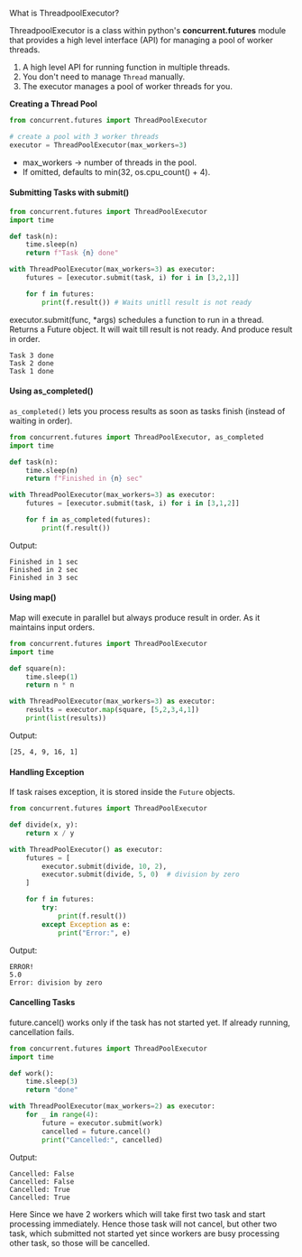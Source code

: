 What is ThreadpoolExecutor?

ThreadpoolExecutor is a class within python's **concurrent.futures** module that provides 
a high level interface (API) for managing a pool of worker threads.

1. A high level API for running function in multiple threads.
2. You don't need to manage `Thread` manually.
3. The executor manages a pool of worker threads for you.

**Creating a Thread Pool**
```python
from concurrent.futures import ThreadPoolExecutor

# create a pool with 3 worker threads
executor = ThreadPoolExecutor(max_workers=3)
```
- max_workers → number of threads in the pool.
- If omitted, defaults to min(32, os.cpu_count() + 4).

#### Submitting Tasks with submit()
```python
from concurrent.futures import ThreadPoolExecutor
import time

def task(n):
    time.sleep(n)
    return f"Task {n} done"

with ThreadPoolExecutor(max_workers=3) as executor:
    futures = [executor.submit(task, i) for i in [3,2,1]]

    for f in futures:
        print(f.result()) # Waits unitll result is not ready
```

executor.submit(func, *args) schedules a function to run in a thread.
Returns a Future object.
It will wait till result is not ready. And produce result in order.
```
Task 3 done
Task 2 done
Task 1 done
```

#### Using as_completed()
`as_completed()` lets you process results as soon as tasks finish (instead of waiting in order).

```python
from concurrent.futures import ThreadPoolExecutor, as_completed
import time

def task(n):
    time.sleep(n)
    return f"Finished in {n} sec"

with ThreadPoolExecutor(max_workers=3) as executor:
    futures = [executor.submit(task, i) for i in [3,1,2]]

    for f in as_completed(futures):
        print(f.result())
```
Output:
```
Finished in 1 sec
Finished in 2 sec
Finished in 3 sec
```

#### Using map()
Map will execute in parallel but always produce result in order. As it maintains input orders.
```python
from concurrent.futures import ThreadPoolExecutor
import time

def square(n):
    time.sleep(1)
    return n * n

with ThreadPoolExecutor(max_workers=3) as executor:
    results = executor.map(square, [5,2,3,4,1])
    print(list(results))
```
Output:
```
[25, 4, 9, 16, 1]
```

#### Handling Exception
If task raises exception, it is stored inside the `Future` objects.
```python
from concurrent.futures import ThreadPoolExecutor

def divide(x, y):
    return x / y

with ThreadPoolExecutor() as executor:
    futures = [
        executor.submit(divide, 10, 2),
        executor.submit(divide, 5, 0)  # division by zero
    ]

    for f in futures:
        try:
            print(f.result())
        except Exception as e:
            print("Error:", e)
```
Output:
```
ERROR!
5.0
Error: division by zero
```

#### Cancelling Tasks
future.cancel() works only if the task has not started yet.
If already running, cancellation fails.

```python
from concurrent.futures import ThreadPoolExecutor
import time

def work():
    time.sleep(3)
    return "done"

with ThreadPoolExecutor(max_workers=2) as executor:
    for _ in range(4):
        future = executor.submit(work)
        cancelled = future.cancel()
        print("Cancelled:", cancelled)
```
Output:
```
Cancelled: False
Cancelled: False
Cancelled: True
Cancelled: True
```
Here Since we have 2 workers which will take first two task and start processing immediately.
Hence those task will not cancel, but other two task, which submitted not started yet since
workers are busy processing other task, so those will be cancelled.


